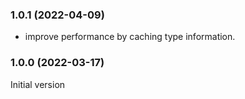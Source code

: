 ### 1.0.1 (2022-04-09)
* improve performance by caching type information.

### 1.0.0 (2022-03-17)  
Initial version